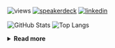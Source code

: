 ![views](https://komarev.com/ghpvc/?username=chck&color=blueviolet)
[![speakerdeck](https://img.shields.io/badge/Speaker_Deck-chck-8a2be2?style=flat-square&logo=speaker-deck)](https://speakerdeck.com/chck)
[![linkedin](https://img.shields.io/badge/LinkedIn-chck-8a2be2?style=flat-square&logo=linkedin)](https://www.linkedin.com/in/chck/)

<p align="left"> 
  <img alt="GitHub Stats" align="center" height="150" src="https://github-readme-stats-nine-umber-51.vercel.app/api?username=chck&count_private=true&show_icons=true&hide_title=true&theme=buefy" />
  <img alt="Top Langs" align="center" height="150" src="https://github-readme-stats-nine-umber-51.vercel.app/api/top-langs/?username=chck&layout=compact&count_private=true&show_icons=true&hide_title=true&theme=buefy" />
</p>

<details>
  <summary><b>Read more</b></summary>
  <br>

  <!--START_SECTION:waka-->
**🐱 My GitHub Data** 

> 📦 76.8 kB Used in GitHub's Storage 
 > 
> 🏆 879 Contributions in the Year 2023
 > 
> 💼 Opted to Hire
 > 
> 📜 134 Public Repositories 
 > 
> 🔑 19 Private Repositories 
 > 
**I'm a Night 🦉** 

```text
🌞 Morning                1320 commits        ████░░░░░░░░░░░░░░░░░░░░░   15.95 % 
🌆 Daytime                2145 commits        ██████░░░░░░░░░░░░░░░░░░░   25.92 % 
🌃 Evening                2273 commits        ███████░░░░░░░░░░░░░░░░░░   27.47 % 
🌙 Night                  2536 commits        ████████░░░░░░░░░░░░░░░░░   30.65 % 
```
📅 **I'm Most Productive on Monday** 

```text
Monday                   1798 commits        █████░░░░░░░░░░░░░░░░░░░░   21.73 % 
Tuesday                  1695 commits        █████░░░░░░░░░░░░░░░░░░░░   20.49 % 
Wednesday                1167 commits        ████░░░░░░░░░░░░░░░░░░░░░   14.10 % 
Thursday                 1559 commits        █████░░░░░░░░░░░░░░░░░░░░   18.84 % 
Friday                   853 commits         ███░░░░░░░░░░░░░░░░░░░░░░   10.31 % 
Saturday                 404 commits         █░░░░░░░░░░░░░░░░░░░░░░░░   04.88 % 
Sunday                   798 commits         ██░░░░░░░░░░░░░░░░░░░░░░░   09.64 % 
```


📊 **This Week I Spent My Time On** 

```text
💬 Programming Languages: 
Other                    18 hrs 16 mins      ████████████████████░░░░░   80.15 % 
JSON                     1 hr 7 mins         █░░░░░░░░░░░░░░░░░░░░░░░░   04.90 % 
Terraform                40 mins             █░░░░░░░░░░░░░░░░░░░░░░░░   02.98 % 
TypeScript               32 mins             █░░░░░░░░░░░░░░░░░░░░░░░░   02.41 % 
Markdown                 32 mins             █░░░░░░░░░░░░░░░░░░░░░░░░   02.35 % 

🔥 Editors: 
Chrome                   18 hrs 16 mins      ████████████████████░░░░░   80.11 % 
WebStorm                 2 hrs 55 mins       ███░░░░░░░░░░░░░░░░░░░░░░   12.85 % 
PyCharm                  52 mins             █░░░░░░░░░░░░░░░░░░░░░░░░   03.86 % 
Neovim                   40 mins             █░░░░░░░░░░░░░░░░░░░░░░░░   02.93 % 
Obsidian                 3 mins              ░░░░░░░░░░░░░░░░░░░░░░░░░   00.25 % 
```

**I Mostly Code in Python** 

```text
Python                   40 repos            ████████░░░░░░░░░░░░░░░░░   31.75 % 
Jupyter Notebook         21 repos            ████░░░░░░░░░░░░░░░░░░░░░   16.67 % 
Rust                     7 repos             █░░░░░░░░░░░░░░░░░░░░░░░░   05.56 % 
Shell                    3 repos             █░░░░░░░░░░░░░░░░░░░░░░░░   02.38 % 
Astro                    1 repo              ░░░░░░░░░░░░░░░░░░░░░░░░░   00.79 % 
```



**Timeline**

![Lines of Code chart](https://raw.githubusercontent.com/chck/chck/main/assets/bar_graph.png)


 Last Updated on 2023-12-25 01:25 UTC
<!--END_SECTION:waka-->
</details>

